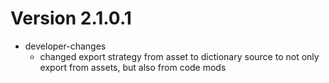 # Version 2.1.0.1
* developer-changes
    * changed export strategy from asset to dictionary source to not only export from assets, but also from code mods
